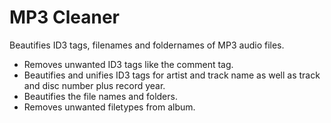 # MP3 Cleaner
Beautifies ID3 tags, filenames and foldernames of MP3 audio files.

* Removes unwanted ID3 tags like the comment tag.
* Beautifies and unifies ID3 tags for artist and track name as well as track and disc number plus record year.
* Beautifies the file names and folders.
* Removes unwanted filetypes from album.
